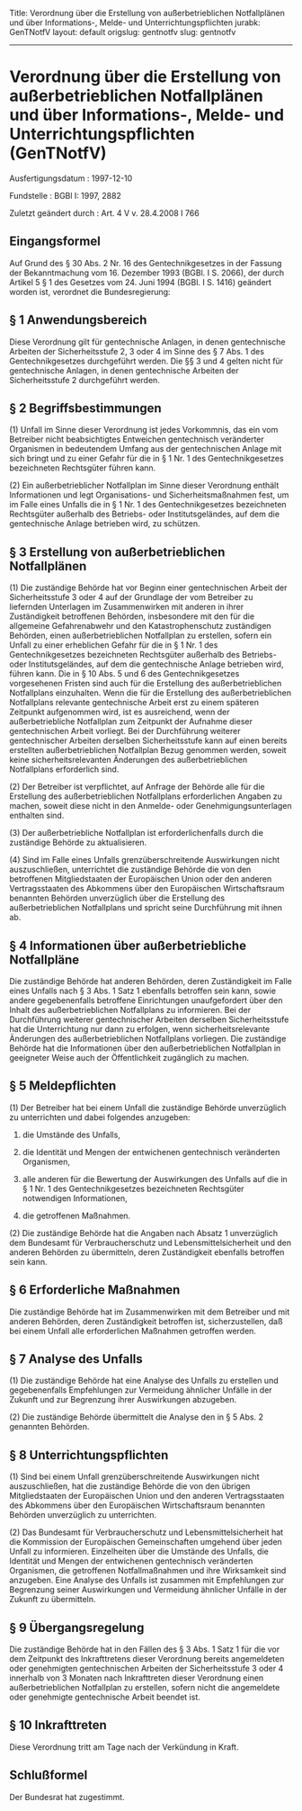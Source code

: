 Title: Verordnung über die Erstellung von außerbetrieblichen Notfallplänen und über
  Informations-, Melde- und Unterrichtungspflichten
jurabk: GenTNotfV
layout: default
origslug: gentnotfv
slug: gentnotfv

---

# Verordnung über die Erstellung von außerbetrieblichen Notfallplänen und über Informations-, Melde- und Unterrichtungspflichten (GenTNotfV)

Ausfertigungsdatum
:   1997-12-10

Fundstelle
:   BGBl I: 1997, 2882

Zuletzt geändert durch
:   Art. 4 V v. 28.4.2008 I 766


## Eingangsformel

Auf Grund des § 30 Abs. 2 Nr. 16 des Gentechnikgesetzes in der Fassung
der Bekanntmachung vom 16. Dezember 1993 (BGBl. I S. 2066), der durch
Artikel 5 § 1 des Gesetzes vom 24. Juni 1994 (BGBl. I S. 1416)
geändert worden ist, verordnet die Bundesregierung:


## § 1 Anwendungsbereich

Diese Verordnung gilt für gentechnische Anlagen, in denen
gentechnische Arbeiten der Sicherheitsstufe 2, 3 oder 4 im Sinne des §
7 Abs. 1 des Gentechnikgesetzes durchgeführt werden. Die §§ 3 und 4
gelten nicht für gentechnische Anlagen, in denen gentechnische
Arbeiten der Sicherheitsstufe 2 durchgeführt werden.


## § 2 Begriffsbestimmungen

(1) Unfall im Sinne dieser Verordnung ist jedes Vorkommnis, das ein
vom Betreiber nicht beabsichtigtes Entweichen gentechnisch veränderter
Organismen in bedeutendem Umfang aus der gentechnischen Anlage mit
sich bringt und zu einer Gefahr für die in § 1 Nr. 1 des
Gentechnikgesetzes bezeichneten Rechtsgüter führen kann.

(2) Ein außerbetrieblicher Notfallplan im Sinne dieser Verordnung
enthält Informationen und legt Organisations- und Sicherheitsmaßnahmen
fest, um im Falle eines Unfalls die in § 1 Nr. 1 des
Gentechnikgesetzes bezeichneten Rechtsgüter außerhalb des Betriebs-
oder Institutsgeländes, auf dem die gentechnische Anlage betrieben
wird, zu schützen.


## § 3 Erstellung von außerbetrieblichen Notfallplänen

(1) Die zuständige Behörde hat vor Beginn einer gentechnischen Arbeit
der Sicherheitsstufe 3 oder 4 auf der Grundlage der vom Betreiber zu
liefernden Unterlagen im Zusammenwirken mit anderen in ihrer
Zuständigkeit betroffenen Behörden, insbesondere mit den für die
allgemeine Gefahrenabwehr und den Katastrophenschutz zuständigen
Behörden, einen außerbetrieblichen Notfallplan zu erstellen, sofern
ein Unfall zu einer erheblichen Gefahr für die in § 1 Nr. 1 des
Gentechnikgesetzes bezeichneten Rechtsgüter außerhalb des Betriebs-
oder Institutsgeländes, auf dem die gentechnische Anlage betrieben
wird, führen kann. Die in § 10 Abs. 5 und 6 des Gentechnikgesetzes
vorgesehenen Fristen sind auch für die Erstellung des
außerbetrieblichen Notfallplans einzuhalten. Wenn die für die
Erstellung des außerbetrieblichen Notfallplans relevante gentechnische
Arbeit erst zu einem späteren Zeitpunkt aufgenommen wird, ist es
ausreichend, wenn der außerbetriebliche Notfallplan zum Zeitpunkt der
Aufnahme dieser gentechnischen Arbeit vorliegt. Bei der Durchführung
weiterer gentechnischer Arbeiten derselben Sicherheitsstufe kann auf
einen bereits erstellten außerbetrieblichen Notfallplan Bezug genommen
werden, soweit keine sicherheitsrelevanten Änderungen des
außerbetrieblichen Notfallplans erforderlich sind.

(2) Der Betreiber ist verpflichtet, auf Anfrage der Behörde alle für
die Erstellung des außerbetrieblichen Notfallplans erforderlichen
Angaben zu machen, soweit diese nicht in den Anmelde- oder
Genehmigungsunterlagen enthalten sind.

(3) Der außerbetriebliche Notfallplan ist erforderlichenfalls durch
die zuständige Behörde zu aktualisieren.

(4) Sind im Falle eines Unfalls grenzüberschreitende Auswirkungen
nicht auszuschließen, unterrichtet die zuständige Behörde die von den
betroffenen Mitgliedstaaten der Europäischen Union oder den anderen
Vertragsstaaten des Abkommens über den Europäischen Wirtschaftsraum
benannten Behörden unverzüglich über die Erstellung des
außerbetrieblichen Notfallplans und spricht seine Durchführung mit
ihnen ab.


## § 4 Informationen über außerbetriebliche Notfallpläne

Die zuständige Behörde hat anderen Behörden, deren Zuständigkeit im
Falle eines Unfalls nach § 3 Abs. 1 Satz 1 ebenfalls betroffen sein
kann, sowie andere gegebenenfalls betroffene Einrichtungen
unaufgefordert über den Inhalt des außerbetrieblichen Notfallplans zu
informieren. Bei der Durchführung weiterer gentechnischer Arbeiten
derselben Sicherheitsstufe hat die Unterrichtung nur dann zu erfolgen,
wenn sicherheitsrelevante Änderungen des außerbetrieblichen
Notfallplans vorliegen. Die zuständige Behörde hat die Informationen
über den außerbetrieblichen Notfallplan in geeigneter Weise auch der
Öffentlichkeit zugänglich zu machen.


## § 5 Meldepflichten

(1) Der Betreiber hat bei einem Unfall die zuständige Behörde
unverzüglich zu unterrichten und dabei folgendes anzugeben:

1.  die Umstände des Unfalls,


2.  die Identität und Mengen der entwichenen gentechnisch veränderten
    Organismen,


3.  alle anderen für die Bewertung der Auswirkungen des Unfalls auf die in
    § 1 Nr. 1 des Gentechnikgesetzes bezeichneten Rechtsgüter notwendigen
    Informationen,


4.  die getroffenen Maßnahmen.




(2) Die zuständige Behörde hat die Angaben nach Absatz 1 unverzüglich
dem Bundesamt für Verbraucherschutz und Lebensmittelsicherheit und den
anderen Behörden zu übermitteln, deren Zuständigkeit ebenfalls
betroffen sein kann.


## § 6 Erforderliche Maßnahmen

Die zuständige Behörde hat im Zusammenwirken mit dem Betreiber und mit
anderen Behörden, deren Zuständigkeit betroffen ist, sicherzustellen,
daß bei einem Unfall alle erforderlichen Maßnahmen getroffen werden.


## § 7 Analyse des Unfalls

(1) Die zuständige Behörde hat eine Analyse des Unfalls zu erstellen
und gegebenenfalls Empfehlungen zur Vermeidung ähnlicher Unfälle in
der Zukunft und zur Begrenzung ihrer Auswirkungen abzugeben.

(2) Die zuständige Behörde übermittelt die Analyse den in § 5 Abs. 2
genannten Behörden.


## § 8 Unterrichtungspflichten

(1) Sind bei einem Unfall grenzüberschreitende Auswirkungen nicht
auszuschließen, hat die zuständige Behörde die von den übrigen
Mitgliedstaaten der Europäischen Union und den anderen Vertragsstaaten
des Abkommens über den Europäischen Wirtschaftsraum benannten Behörden
unverzüglich zu unterrichten.

(2) Das Bundesamt für Verbraucherschutz und Lebensmittelsicherheit hat
die Kommission der Europäischen Gemeinschaften umgehend über jeden
Unfall zu informieren. Einzelheiten über die Umstände des Unfalls, die
Identität und Mengen der entwichenen gentechnisch veränderten
Organismen, die getroffenen Notfallmaßnahmen und ihre Wirksamkeit sind
anzugeben. Eine Analyse des Unfalls ist zusammen mit Empfehlungen zur
Begrenzung seiner Auswirkungen und Vermeidung ähnlicher Unfälle in der
Zukunft zu übermitteln.


## § 9 Übergangsregelung

Die zuständige Behörde hat in den Fällen des § 3 Abs. 1 Satz 1 für die
vor dem Zeitpunkt des Inkrafttretens dieser Verordnung bereits
angemeldeten oder genehmigten gentechnischen Arbeiten der
Sicherheitsstufe 3 oder 4 innerhalb von 3 Monaten nach Inkrafttreten
dieser Verordnung einen außerbetrieblichen Notfallplan zu erstellen,
sofern nicht die angemeldete oder genehmigte gentechnische Arbeit
beendet ist.


## § 10 Inkrafttreten

Diese Verordnung tritt am Tage nach der Verkündung in Kraft.


## Schlußformel

Der Bundesrat hat zugestimmt.

